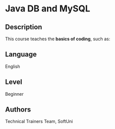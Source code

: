 # Java DB and MySQL

## Description
This course teaches the **basics of coding**, such as:

## Language
English

## Level
Beginner

## Authors
Technical Trainers Team, SoftUni
